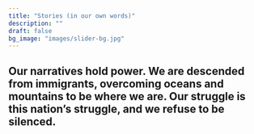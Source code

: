 ```yaml
---
title: "Stories (in our own words)"
description: ""
draft: false
bg_image: "images/slider-bg.jpg"
---
```


## Our narratives hold power. We are descended from immigrants, overcoming oceans and mountains to be where we are. Our struggle is this nation’s struggle, and we refuse to be silenced.